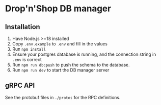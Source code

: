 # Drop'n'Shop DB manager

## Installation

1. Have Node.js >=18 installed
2. Copy `.env.example` to `.env` and fill in the values
3. Run `npm install`
4. Ensure your postgres database is running, and the connection string in `.env` is correct
5. Run `npm run db:push` to push the schema to the database.
6. Run `npm run dev` to start the DB manager server

## gRPC API

See the protobuf files in `./protos` for the RPC definitions.
